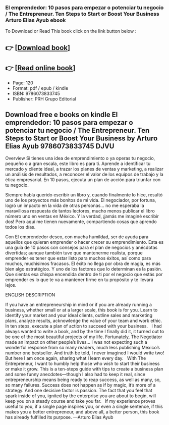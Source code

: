### El emprendedor: 10 pasos para empezar o potenciar tu negocio / The Entrepreneur. Ten Steps to Start or Boost Your Business Arturo Elias Ayub ebook

To Download or Read This book click on the link button below :

## 👉  [**[Download book](http://ebooksharez.info/download.php?group=book&from=github.com&id=697098&lnk=1066 "Download book")**]

## 👉  [**[Read online book](http://ebooksharez.info/download.php?group=book&from=github.com&id=697098&lnk=1066 "Read online book")**]


* Page: 120
* Format: pdf / epub / kindle
* ISBN: 9786073833745
* Publisher: PRH Grupo Editorial



## Download free e books on kindle El emprendedor: 10 pasos para empezar o potenciar tu negocio / The Entrepreneur. Ten Steps to Start or Boost Your Business by Arturo Elias Ayub 9786073833745 DJVU


Overview
Si tienes una idea de emprendimiento o ya operas tu negocio, pequeño o a gran escala, este libro es para ti. Aprende a identificar tu mercado y cliente ideal, a trazar los planes de ventas y marketing, a realizar un análisis de resultados, a reconocer el valor de los equipos de trabajo y la ética empresarial. En 10 pasos, ejecuta un plan de acción para triunfar con tu negocio.
 
 Siempre había querido escribir un libro y, cuando finalmente lo hice, resultó uno de los proyectos más bonitos de mi vida. El negociador, por fortuna, logró un impacto en la vida de otras personas… no me esperaba la maravillosa respuesta de tantos lectores, mucho menos publicar el libro número uno en ventas en México. Y la verdad, ¡jamás me imaginé escribir dos! Pero aquí me tienen nuevamente, compartiendo cosas que aprendo todos los días.
 
 Con El emprendedor deseo, con mucha humildad, ser de ayuda para aquellos que quieran emprender o hacer crecer su emprendimiento. Esta es una guía de 10 pasos con consejos para el plan de negocios y anécdotas divertidas; aunque también tuve que mantenerme realista, porque emprender es tener que estar listo para muchos éxitos, así como para muchos, muchísimos fracasos. El éxito no llega por obra de magia, es más bien algo estratégico. Y uno de los factores que lo determinan es la pasión. Que sientas esa chispa encendida dentro de ti por el negocio que estás por emprender es lo que te va a mantener firme en tu propósito y te llevará lejos.
 
 ENGLISH DESCRIPTION
 
 If you have an entrepreneurship in mind or if you are already running a business, whether small or at a larger scale, this book is for you. Learn to identify your market and your ideal clients, outline sales and marketing plans, analyze results, acknowledge the value of your team and work ethic. In ten steps, execute a plan of action to succeed with your business.
  
 I had always wanted to write a book, and by the time I finally did it, it turned out to be one of the most beautiful projects of my life. Fortunately, The Negotiator made an impact on other people’s lives… I was not expecting such a wonderful response from so many readers, much less publishing Mexico’s number one bestseller. And truth be told, I never imagined I would write two! But here I am once again, sharing what I learn every day.
  
 With The Entrepreneur, I want to humbly help those who wish to start their business or make it grow. This is a ten-steps guide with tips to create a business plan and some funny anecdotes—though I also had to keep it real, since entrepreneurship means being ready to reap success, as well as many, so, so many failures. Success does not happen as if by magic, it’s more of a strategy. And one decisive factor is passion. The fact that you feel that spark inside of you, ignited by the enterprise you are about to begin, will keep you on a steady course and take you far.
  
 If my experience proves useful to you, if a single page inspires you, or even a single sentence, if this makes you a better entrepreneur, and above all, a better person, this book has already fulfilled its purpose. —Arturo Elias Ayub



